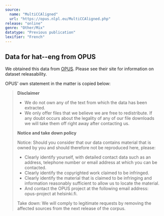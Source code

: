 ```yaml
---
source:
  name: "MultiCCAligned"
  url: "https://opus.nlpl.eu/MultiCCAligned.php"
release: "online"
genre: "Other/Mix"
datatype: "Previous publication"
lexifier: "French"
---
```


## Data for hat--eng from OPUS

We obtained this data from [OPUS](https://opus.nlpl.eu/). Please see their site for information on dataset releasability.

OPUS' own statement in the matter is copied below:

> **Disclaimer**
> * We do not own any of the text from which the data has been extracted.
> * We only offer files that we believe we are free to redistribute. If any doubt occurs about the legality of any of our file downloads we will take them off right away after contacting us.
>
> **Notice and take down policy**
>
> Notice: Should you consider that our data contains material that is owned by you and should therefore not be reproduced here, please:
> * Clearly identify yourself, with detailed contact data such as an address, telephone number or email address at which you can be contacted.
> * Clearly identify the copyrighted work claimed to be infringed.
> * Clearly identify the material that is claimed to be infringing and information reasonably sufficient to allow us to locate the material.
> * And contact the OPUS project at the following email address: opus-project at helsinki.fi.
>
> Take down: We will comply to legitimate requests by removing the affected sources from the next release of the corpus.
